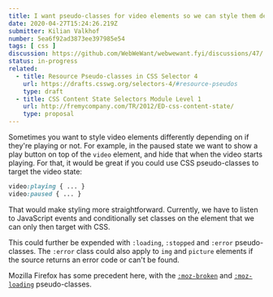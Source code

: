 ```yaml
---
title: I want pseudo-classes for video elements so we can style them depending on if they're playing or not.
date: 2020-04-27T15:24:26.219Z
submitter: Kilian Valkhof
number: 5ea6f92ad3873ee397985e54
tags: [ css ]
discussion: https://github.com/WebWeWant/webwewant.fyi/discussions/47/
status: in-progress
related:
  - title: Resource Pseudo-classes in CSS Selector 4
    url: https://drafts.csswg.org/selectors-4/#resource-pseudos
    type: draft
  - title: CSS Content State Selectors Module Level 1
    url: http://fremycompany.com/TR/2012/ED-css-content-state/
    type: proposal
---
```


Sometimes you want to style video elements differently depending on if they're playing or not. For example, in the paused state we want to show a play button on top of the `video` element, and hide that when the video starts playing. For that, it would be great if you could use CSS pseudo-classes to target the video state:

```css
video:playing { ... }
video:paused { ... }
```

That would make styling more straightforward. Currently, we have to listen to JavaScript events and conditionally set classes on the element that we can only then target with CSS.

This could further be expended with `:loading`, `:stopped` and `:error` pseudo-classes. The `:error` class could also apply to `img` and `picture` elements if the source returns an error code or can't be found.

Mozilla Firefox has some precedent here, with the [`:moz-broken`](https://developer.mozilla.org/docs/Web/CSS/:-moz-broken) and [`:moz-loading`](https://developer.mozilla.org/docs/Web/CSS/:-moz-loading) pseudo-classes.
